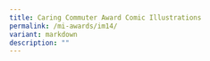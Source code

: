 ```yaml
---
title: Caring Commuter Award Comic Illustrations
permalink: /mi-awards/im14/
variant: markdown
description: ""
---
```

